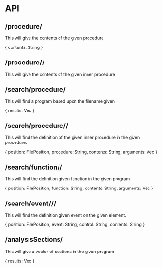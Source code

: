 API
===

/procedure/<program>
------------------

This will give the contents of the given procedure

{
  contents: String
}

/procedure/<procedure>/<innerProcedure>
-----------------

This will give the contents of the given inner procedure

/search/procedure/<procedure>
------------------

This will find a program based upon the filename given

{
  results: Vec<String>
}

/search/procedure/<procedure>/<innerProcedure>
------------------

This will find the definition of the given inner procedure in the given procedure.

{
  position: FilePosition,
  procedure: String,
  contents: String,
  arguments: Vec<ProgressArguments>
}

/search/function/<program>/<function>
------------------

This will find the definition given function in the given program

{
  position: FilePosition,
  function: String,
  contents: String,
  arguments: Vec<ProgressArguments>
}

/search/event/<program>/<control>/<event>
-----------------

This will find the definition given event on the given element.

{
  position: FilePosition,
  event: String,
  control: String,
  contents: String
}

/analysisSections/<program>
------------------

This will give a vector of sections in the given program

{
  results: Vec<PReprocessorAnalysisSection>
}

